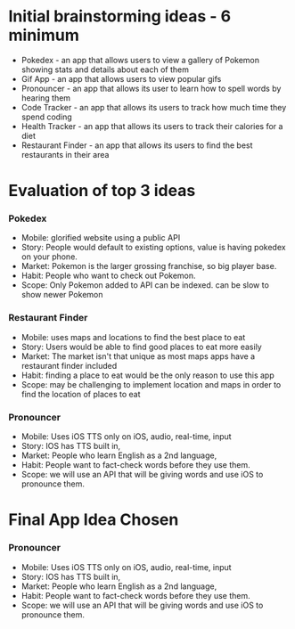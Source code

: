 # Initial brainstorming ideas - 6 minimum

* Pokedex - an app that allows users to view a gallery of Pokemon showing stats and details about each of them
* Gif App - an app that allows users to view popular gifs
* Pronouncer - an app that allows its user to learn how to spell words by hearing them
* Code Tracker - an app that allows its users to track how much time they spend coding
* Health Tracker - an app that allows its users to track their calories for a diet
* Restaurant Finder - an app that allows its users to find the best restaurants in their area

# Evaluation of top 3 ideas 

### Pokedex
* Mobile: glorified website using a public API
* Story: People would default to existing options, value is having pokedex on your phone. 
* Market: Pokemon is the larger grossing franchise, so big player base. 
* Habit: People who want to check out Pokemon.
* Scope: Only Pokemon added to API can be indexed. can be slow to show newer Pokemon

### Restaurant Finder
* Mobile: uses maps and locations to find the best place to eat
* Story: Users would be able to find good places to eat more easily
* Market: The market isn't that unique as most maps apps have a restaurant finder included
* Habit: finding a place to eat would be the only reason to use this app
* Scope: may be challenging to implement location and maps in order to find the location of places to eat

### Pronouncer
* Mobile: Uses iOS TTS only on iOS, audio, real-time, input
* Story: IOS has TTS built in, 
* Market: People who learn English as a 2nd language,
* Habit: People want to fact-check words before they use them. 
* Scope: we will use an API that will be giving words and use iOS to pronounce them.

# Final App Idea Chosen

### Pronouncer
* Mobile: Uses iOS TTS only on iOS, audio, real-time, input
* Story: IOS has TTS built in, 
* Market: People who learn English as a 2nd language,
* Habit: People want to fact-check words before they use them. 
* Scope: we will use an API that will be giving words and use iOS to pronounce them.
